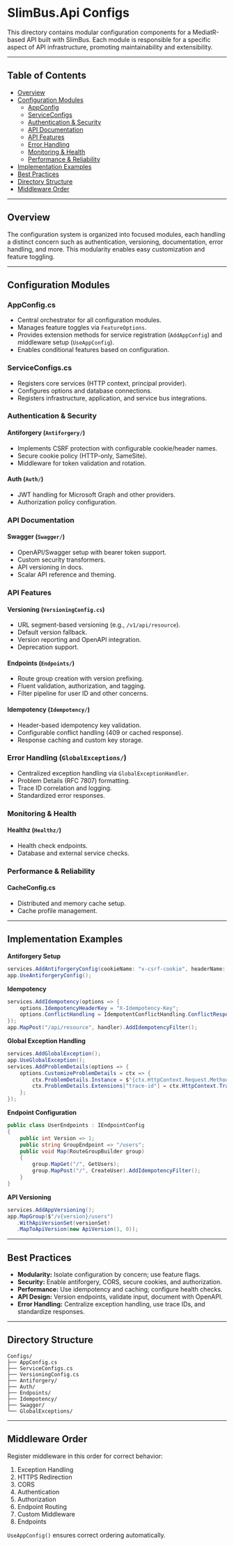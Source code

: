 # SlimBus.Api Configs

This directory contains modular configuration components for a MediatR-based API built with SlimBus. Each module is responsible for a specific aspect of API infrastructure, promoting maintainability and extensibility.

---

## Table of Contents

- [Overview](#overview)
- [Configuration Modules](#configuration-modules)
  - [AppConfig](#appconfigcs)
  - [ServiceConfigs](#serviceconfigscs)
  - [Authentication & Security](#authentication--security)
  - [API Documentation](#api-documentation)
  - [API Features](#api-features)
  - [Error Handling](#error-handling)
  - [Monitoring & Health](#monitoring--health)
  - [Performance & Reliability](#performance--reliability)
- [Implementation Examples](#implementation-examples)
- [Best Practices](#best-practices)
- [Directory Structure](#directory-structure)
- [Middleware Order](#middleware-order)

---

## Overview

The configuration system is organized into focused modules, each handling a distinct concern such as authentication, versioning, documentation, error handling, and more. This modularity enables easy customization and feature toggling.

---

## Configuration Modules

### AppConfig.cs

- Central orchestrator for all configuration modules.
- Manages feature toggles via `FeatureOptions`.
- Provides extension methods for service registration (`AddAppConfig`) and middleware setup (`UseAppConfig`).
- Enables conditional features based on configuration.

### ServiceConfigs.cs

- Registers core services (HTTP context, principal provider).
- Configures options and database connections.
- Registers infrastructure, application, and service bus integrations.

### Authentication & Security

#### Antiforgery (`Antiforgery/`)

- Implements CSRF protection with configurable cookie/header names.
- Secure cookie policy (HTTP-only, SameSite).
- Middleware for token validation and rotation.

#### Auth (`Auth/`)

- JWT handling for Microsoft Graph and other providers.
- Authorization policy configuration.

### API Documentation

#### Swagger (`Swagger/`)

- OpenAPI/Swagger setup with bearer token support.
- Custom security transformers.
- API versioning in docs.
- Scalar API reference and theming.

### API Features

#### Versioning (`VersioningConfig.cs`)

- URL segment-based versioning (e.g., `/v1/api/resource`).
- Default version fallback.
- Version reporting and OpenAPI integration.
- Deprecation support.

#### Endpoints (`Endpoints/`)

- Route group creation with version prefixing.
- Fluent validation, authorization, and tagging.
- Filter pipeline for user ID and other concerns.

#### Idempotency (`Idempotency/`)

- Header-based idempotency key validation.
- Configurable conflict handling (409 or cached response).
- Response caching and custom key storage.

### Error Handling (`GlobalExceptions/`)

- Centralized exception handling via `GlobalExceptionHandler`.
- Problem Details (RFC 7807) formatting.
- Trace ID correlation and logging.
- Standardized error responses.

### Monitoring & Health

#### Healthz (`Healthz/`)

- Health check endpoints.
- Database and external service checks.

### Performance & Reliability

#### CacheConfig.cs

- Distributed and memory cache setup.
- Cache profile management.

---

## Implementation Examples

**Antiforgery Setup**
```csharp
services.AddAntiforgeryConfig(cookieName: "x-csrf-cookie", headerName: "x-csrf-header");
app.UseAntiforgeryConfig();
```

**Idempotency**
```csharp
services.AddIdempotency(options => {
    options.IdempotencyHeaderKey = "X-Idempotency-Key";
    options.ConflictHandling = IdempotentConflictHandling.ConflictResponse;
});
app.MapPost("/api/resource", handler).AddIdempotencyFilter();
```

**Global Exception Handling**
```csharp
services.AddGlobalException();
app.UseGlobalException();
services.AddProblemDetails(options => {
    options.CustomizeProblemDetails = ctx => {
        ctx.ProblemDetails.Instance = $"{ctx.HttpContext.Request.Method} {ctx.HttpContext.Request.Path}";
        ctx.ProblemDetails.Extensions["trace-id"] = ctx.HttpContext.TraceIdentifier;
    };
});
```

**Endpoint Configuration**
```csharp
public class UserEndpoints : IEndpointConfig
{
    public int Version => 1;
    public string GroupEndpoint => "/users";
    public void Map(RouteGroupBuilder group)
    {
        group.MapGet("/", GetUsers);
        group.MapPost("/", CreateUser).AddIdempotencyFilter();
    }
}
```

**API Versioning**
```csharp
services.AddAppVersioning();
app.MapGroup($"/v{version}/users")
   .WithApiVersionSet(versionSet)
   .MapToApiVersion(new ApiVersion(1, 0));
```

---

## Best Practices

- **Modularity:** Isolate configuration by concern; use feature flags.
- **Security:** Enable antiforgery, CORS, secure cookies, and authorization.
- **Performance:** Use idempotency and caching; configure health checks.
- **API Design:** Version endpoints, validate input, document with OpenAPI.
- **Error Handling:** Centralize exception handling, use trace IDs, and standardize responses.

---

## Directory Structure

```
Configs/
├── AppConfig.cs
├── ServiceConfigs.cs
├── VersioningConfig.cs
├── Antiforgery/
├── Auth/
├── Endpoints/
├── Idempotency/
├── Swagger/
└── GlobalExceptions/
```

---

## Middleware Order

Register middleware in this order for correct behavior:

1. Exception Handling
2. HTTPS Redirection
3. CORS
4. Authentication
5. Authorization
6. Endpoint Routing
7. Custom Middleware
8. Endpoints

`UseAppConfig()` ensures correct ordering automatically.